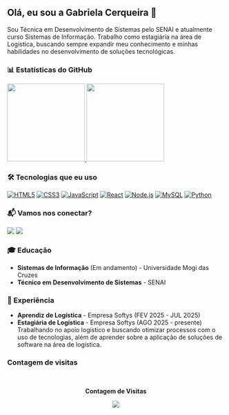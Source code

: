 ## Olá, eu sou a Gabriela Cerqueira 👋

Sou Técnica em Desenvolvimento de Sistemas pelo SENAI e atualmente curso Sistemas de Informação. Trabalho como estagiária na área de Logística, buscando sempre expandir meu conhecimento e minhas habilidades no desenvolvimento de soluções tecnológicas.

### 📊 Estatísticas do GitHub

<div>
  <a href="https://github.com/gabicerqueira">
    <img height="180em" src="https://github-readme-stats.vercel.app/api?username=gabicerqueira&show_icons=true&theme=dark"/>
    <img height="180em" src="https://github-readme-stats.vercel.app/api/top-langs/?username=gabicerqueira&layout=compact&langs_count=16&theme=dark"/>
  </a>
</div>


### 🛠️ Tecnologias que eu uso

[![HTML5](https://img.shields.io/badge/HTML5-%23E34F26?style=for-the-badge&logo=html5&logoColor=white)](https://developer.mozilla.org/en-US/docs/Web/HTML)
[![CSS3](https://img.shields.io/badge/CSS3-%231572B6?style=for-the-badge&logo=css3&logoColor=white)](https://developer.mozilla.org/en-US/docs/Web/CSS)
[![JavaScript](https://img.shields.io/badge/JavaScript-%23F7DF1E?style=for-the-badge&logo=javascript&logoColor=black)](https://developer.mozilla.org/en-US/docs/Web/JavaScript)
[![React](https://img.shields.io/badge/React-%2361DAFB?style=for-the-badge&logo=react&logoColor=black)](https://reactjs.org/)
[![Node.js](https://img.shields.io/badge/Node.js-%23339933?style=for-the-badge&logo=node.js&logoColor=white)](https://nodejs.org/)
[![MySQL](https://img.shields.io/badge/MySQL-%234479A1?style=for-the-badge&logo=mysql&logoColor=white)](https://www.mysql.com/)
[![Python](https://img.shields.io/badge/Python-%2314354C?style=for-the-badge&logo=python&logoColor=white)](https://www.python.org/)



### 📬 Vamos nos conectar?

<div> 
  <a href = "mailto:gabiicerqueira7@gmail.com"><img src="https://img.shields.io/badge/-Gmail-%23333?style=for-the-badge&logo=gmail&logoColor=white" target="_blank"></a>
  <a href="https://www.linkedin.com/in/gabriela-cerqueira-14b204331" target="_blank"><img src="https://img.shields.io/badge/-LinkedIn-%230077B5?style=for-the-badge&logo=linkedin&logoColor=white" target="_blank"></a> 
</div>

### 🎓 Educação

- **Sistemas de Informação** (Em andamento) - Universidade Mogi das Cruzes
- **Técnico em Desenvolvimento de Sistemas** - SENAI

### 💼 Experiência

- **Aprendiz de Logística** - Empresa Softys (FEV 2025 - JUL 2025)
- **Estagiária de Logística** - Empresa Softys (AGO 2025 - presente)    
  Trabalhando no apoio logístico e buscando otimizar processos com o uso de tecnologias, além de aprender sobre a aplicação de soluções de software na área de logística.

### Contagem de visitas
<div align="center">
  <br><p align="centre"><b>Contagem de Visitas</b></p>  
  <p align="center"><img align="center" src="https://profile-counter.glitch.me/gabicerqueira}/count.svg" /></p> 
  <br>
</div>
